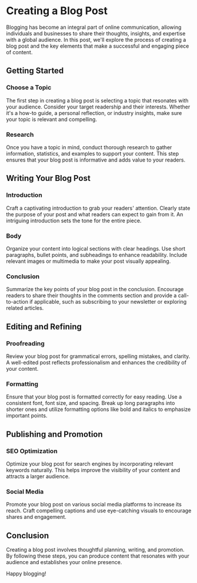 # Creating a Blog Post

Blogging has become an integral part of online communication, allowing individuals and businesses to share their thoughts, insights, and expertise with a global audience. In this post, we'll explore the process of creating a blog post and the key elements that make a successful and engaging piece of content.

## Getting Started

### Choose a Topic

The first step in creating a blog post is selecting a topic that resonates with your audience. Consider your target readership and their interests. Whether it's a how-to guide, a personal reflection, or industry insights, make sure your topic is relevant and compelling.

### Research

Once you have a topic in mind, conduct thorough research to gather information, statistics, and examples to support your content. This step ensures that your blog post is informative and adds value to your readers.

## Writing Your Blog Post

### Introduction

Craft a captivating introduction to grab your readers' attention. Clearly state the purpose of your post and what readers can expect to gain from it. An intriguing introduction sets the tone for the entire piece.

### Body

Organize your content into logical sections with clear headings. Use short paragraphs, bullet points, and subheadings to enhance readability. Include relevant images or multimedia to make your post visually appealing.

### Conclusion

Summarize the key points of your blog post in the conclusion. Encourage readers to share their thoughts in the comments section and provide a call-to-action if applicable, such as subscribing to your newsletter or exploring related articles.

## Editing and Refining

### Proofreading

Review your blog post for grammatical errors, spelling mistakes, and clarity. A well-edited post reflects professionalism and enhances the credibility of your content.

### Formatting

Ensure that your blog post is formatted correctly for easy reading. Use a consistent font, font size, and spacing. Break up long paragraphs into shorter ones and utilize formatting options like bold and italics to emphasize important points.

## Publishing and Promotion

### SEO Optimization

Optimize your blog post for search engines by incorporating relevant keywords naturally. This helps improve the visibility of your content and attracts a larger audience.

### Social Media

Promote your blog post on various social media platforms to increase its reach. Craft compelling captions and use eye-catching visuals to encourage shares and engagement.

## Conclusion

Creating a blog post involves thoughtful planning, writing, and promotion. By following these steps, you can produce content that resonates with your audience and establishes your online presence.

Happy blogging!


